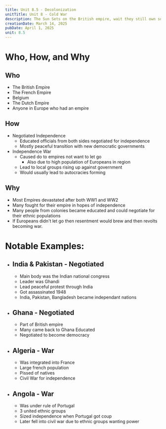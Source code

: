 ```yaml
---
title: Unit 8.5 - Decolonization
unitTitle: Unit 8 - Cold War
description: The Sun Sets on the British empire, wait they still own some islands.
creationDate: March 14, 2025
pubDate: April 1, 2025
unit: 8.5
---
```

# Who, How, and Why
## Who
- The British Empire
- The French Empire
- Belgium
- The Dutch Empire
- Anyone in Europe who had an empire
## How
- Negotiated Independence
	- Educated officials from both sides negotiated for independence
	- Mostly peaceful transition with new democratic governments
- Independence War
	- Caused do to empires not want to let go
		- Also due to high population of Europeans in region
	- Lead to local groups rising up against government
	- Would usually lead to autocracies forming
## Why
- Most Empires devastated after both WW1 and WW2
- Many fought for their empire in hopes of independence
- Many people from colonies became educated and could negotiate for their ethnic populations
- If Europeans didn't let go then resentment would brew and then revolts becoming war.

# Notable Examples:
- ## India & Pakistan - Negotiated
	- Main body was the Indian national congress
	- Leader was Ghandi
	- Lead peaceful protest through India
	- Got assassinated 1948
	- India, Pakistan, Bangladesh became independant nations
- ## Ghana - Negotiated
	- Part of British empire
	- Many came back to Ghana Educated 
	- Negotiated to become democracy
- ## Algeria - War
	- Was integrated into France
	- Large french population
	- Pissed of natives
	- Civil War for independence
- ## Angola - War
	- Was under rule of Portugal
	- 3 united ethnic groups
	- Sized independence when Portugal got coup
	- Later fell into civil war due to ethnic groups wanting power